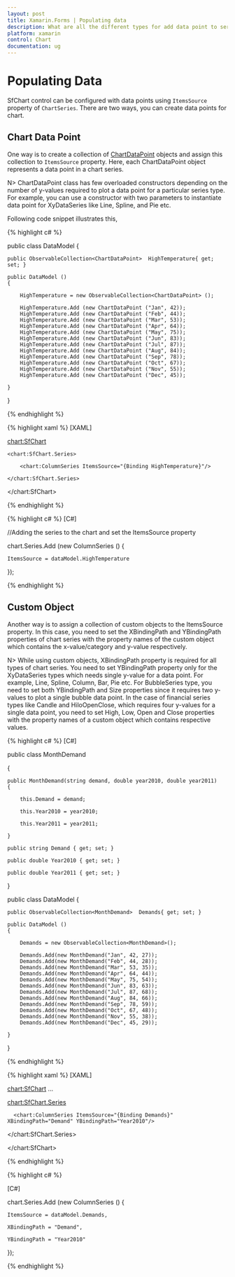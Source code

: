 ```yaml
---
layout: post
title: Xamarin.Forms | Populating data
description: What are all the different types for add data point to series in Essential Xamarin.forms.
platform: xamarin
control: Chart
documentation: ug
---
```


# Populating Data

SfChart control can be configured with data points using `ItemsSource` property of `ChartSeries`. There are two ways, you can create data points for chart.

## Chart Data Point	

One way is to create a collection of [ChartDataPoint](http://help.syncfusion.com/cr/cref_files/xamarin/sfchart/Syncfusion.SfChart.XForms~Syncfusion.SfChart.XForms.ChartDataPoint.html#) objects and assign this collection to `ItemsSource` property. Here, each ChartDataPoint object represents a data point in a chart series.

N> ChartDataPoint class has few overloaded constructors depending on the number of y-values required to plot a data point for a particular series type. For example, you can use a constructor with two parameters to instantiate data point for XyDataSeries like Line, Spline, and Pie etc.

Following code snippet illustrates this,

{% highlight c# %}

public class DataModel
{
	
	public ObservableCollection<ChartDataPoint>  HighTemperature{ get; set; }

	public DataModel ()
	{
	
		HighTemperature = new ObservableCollection<ChartDataPoint> ();

		HighTemperature.Add (new ChartDataPoint ("Jan", 42));
		HighTemperature.Add (new ChartDataPoint ("Feb", 44));
		HighTemperature.Add (new ChartDataPoint ("Mar", 53));
		HighTemperature.Add (new ChartDataPoint ("Apr", 64));
		HighTemperature.Add (new ChartDataPoint ("May", 75));
		HighTemperature.Add (new ChartDataPoint ("Jun", 83));
		HighTemperature.Add (new ChartDataPoint ("Jul", 87));
		HighTemperature.Add (new ChartDataPoint ("Aug", 84));
		HighTemperature.Add (new ChartDataPoint ("Sep", 78));
		HighTemperature.Add (new ChartDataPoint ("Oct", 67));
		HighTemperature.Add (new ChartDataPoint ("Nov", 55));
		HighTemperature.Add (new ChartDataPoint ("Dec", 45));

	}

}

{% endhighlight %}

{% highlight xaml %}
[XAML] 

<chart:SfChart>

	<chart:SfChart.Series>

		<chart:ColumnSeries ItemsSource="{Binding HighTemperature}"/>

	</chart:SfChart.Series> 

</chart:SfChart>

{% endhighlight %}

{% highlight c# %}
[C#]  

//Adding the series to the chart and set the ItemsSource property

chart.Series.Add (new ColumnSeries () {
	
	ItemsSource = dataModel.HighTemperature

});

{% endhighlight %}

## Custom Object

Another way is to assign a collection of custom objects to the ItemsSource property. In this case, you need to set the XBindingPath and YBindingPath properties of chart series with the property names of the custom object which contains the x-value/category and y-value respectively.

N> While using custom objects, XBindingPath property is required for all types of chart series. You need to set YBindingPath property only for the XyDataSeries types which needs single y-value for a data point. For example, Line, Spline, Column, Bar, Pie etc.  For BubbleSeries type, you need to set both YBindingPath and Size properties since it requires two y-values to plot a single bubble data point. In the case of financial series types like Candle and HiloOpenClose, which requires four y-values for a single data point, you need to set High, Low, Open and Close properties with the property names of a custom object which contains respective values.

{% highlight c# %}
[C#]

public class MonthDemand

{

	public MonthDemand(string demand, double year2010, double year2011)
	{

		this.Demand = demand;

		this.Year2010 = year2010;

		this.Year2011 = year2011;

	}

	public string Demand { get; set; }

	public double Year2010 { get; set; }

	public double Year2011 { get; set; }

}

public class DataModel
{
	
	public ObservableCollection<MonthDemand>  Demands{ get; set; }

	public DataModel ()
	{

		Demands = new ObservableCollection<MonthDemand>();

		Demands.Add(new MonthDemand("Jan", 42, 27));
		Demands.Add(new MonthDemand("Feb", 44, 28));
		Demands.Add(new MonthDemand("Mar", 53, 35));
		Demands.Add(new MonthDemand("Apr", 64, 44));
		Demands.Add(new MonthDemand("May", 75, 54));
		Demands.Add(new MonthDemand("Jun", 83, 63));
		Demands.Add(new MonthDemand("Jul", 87, 68));
		Demands.Add(new MonthDemand("Aug", 84, 66));
		Demands.Add(new MonthDemand("Sep", 78, 59));
		Demands.Add(new MonthDemand("Oct", 67, 48));
		Demands.Add(new MonthDemand("Nov", 55, 38));
		Demands.Add(new MonthDemand("Dec", 45, 29));

	}

}   

{% endhighlight %}

{% highlight xaml %}
[XAML] 

<chart:SfChart>
...

  <chart:SfChart.Series>

	  <chart:ColumnSeries ItemsSource="{Binding Demands}" XBindingPath="Demand" YBindingPath="Year2010"/>

  </chart:SfChart.Series>

</chart:SfChart>

{% endhighlight %}

{% highlight c# %}

[C#]  

chart.Series.Add (new ColumnSeries () {
	
	ItemsSource = dataModel.Demands,

	XBindingPath = "Demand",

	YBindingPath = "Year2010"

});

{% endhighlight %}